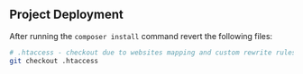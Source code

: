 ## Project Deployment ##

After running the `composer install` command revert the following files:

```bash
# .htaccess - checkout due to websites mapping and custom rewrite rules
git checkout .htaccess
```
